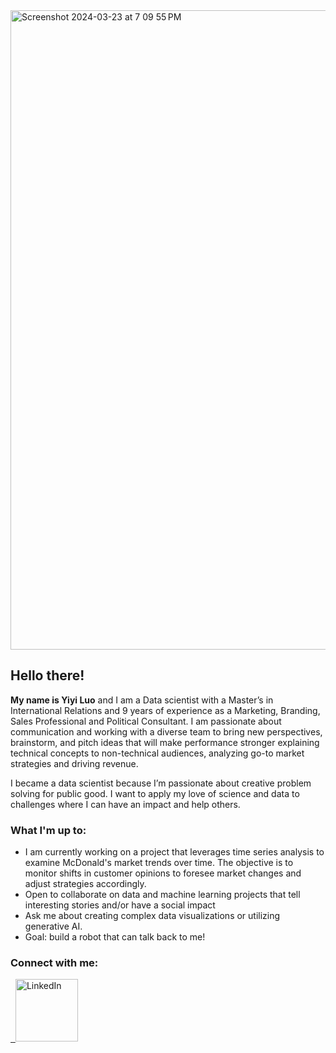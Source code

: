 
<img width="1023" alt="Screenshot 2024-03-23 at 7 09 55 PM" src="https://github.com/Yiyi-Luo/YiyiLuo/assets/149438809/4cbe58df-4670-4862-b9fb-4e9312bf85f7">

## Hello there!

**My name is Yiyi Luo** and I am a Data scientist with a Master’s in International Relations and 9 years of experience as a Marketing, Branding, Sales Professional and Political Consultant. I am passionate about communication and working with a diverse team to bring new perspectives, brainstorm, and pitch ideas that will make performance stronger explaining technical concepts to non-technical audiences, analyzing go-to market strategies and driving revenue.

I became a data scientist because I’m passionate about creative problem solving for public good. I want to apply my love of science and data to challenges where I can have an impact and help others.


### What I'm up to:
* I am currently working on a project that leverages time series analysis to examine McDonald's market trends over time. The objective is to monitor shifts in customer opinions to foresee market changes and adjust strategies accordingly.
* Open to collaborate on data and machine learning projects that tell interesting stories and/or have a social impact
* Ask me about creating complex data visualizations or utilizing generative AI.
* Goal: build a robot that can talk back to me!


### Connect with me:

<a href="https://www.linkedin.com/in/yiyi-luo">
  &nbsp;&nbsp;<img src="https://github.com/Yiyi-Luo/YiyiLuo/assets/149438809/1f4457b4-2ac8-4142-beae-b47a8468171e" width="100" alt="LinkedIn">
</a>



   


